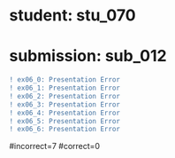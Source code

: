 # student: stu_070
# submission: sub_012

```diff
! ex06_0: Presentation Error
! ex06_1: Presentation Error
! ex06_2: Presentation Error
! ex06_3: Presentation Error
! ex06_4: Presentation Error
! ex06_5: Presentation Error
! ex06_6: Presentation Error
```
#incorrect=7
#correct=0
